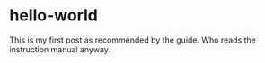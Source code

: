 # hello-world
This is my first post as recommended by the guide. Who reads the instruction manual anyway.
